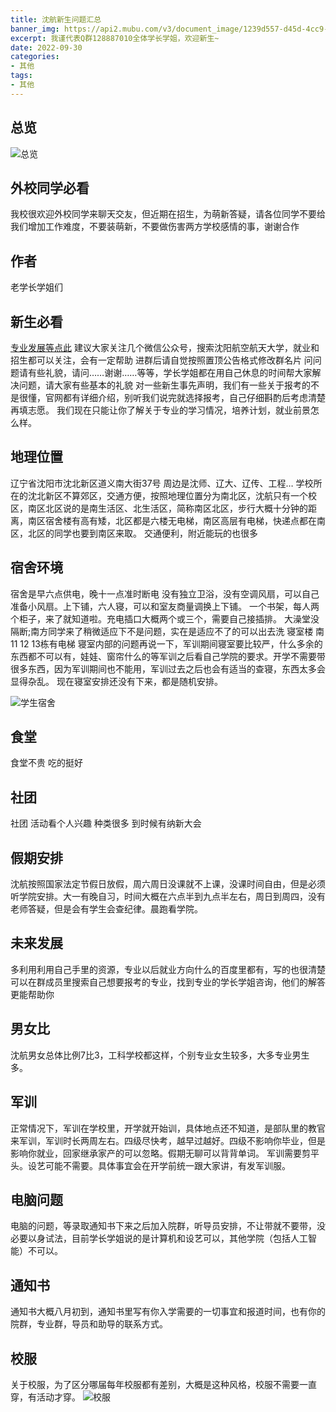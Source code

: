```yaml
---
title: 沈航新生问题汇总
banner_img: https://api2.mubu.com/v3/document_image/1239d557-d45d-4cc9-aba8-3a4860137b8e-3807603.jpg
excerpt: 我谨代表Q群128887010全体学长学姐，欢迎新生~
date: 2022-09-30
categories:
- 其他
tags:
- 其他
---
```


## 总览
![总览](https://api2.mubu.com/v3/document_image/f0f51d9a-15bf-4fb1-9ad9-04303a906847-3807603.jpg)
## 外校同学必看

我校很欢迎外校同学来聊天交友，但近期在招生，为萌新答疑，请各位同学不要给我们增加工作难度，不要装萌新，不要做伤害两方学校感情的事，谢谢合作

## 作者

老学长学姐们



## 新生必看
[专业发展等点此](https://www.kkdaxue.com/)
建议大家关注几个微信公众号，搜索沈阳航空航天大学，就业和招生都可以关注，会有一定帮助
进群后请自觉按照置顶公告格式修改群名片
问问题请有些礼貌，请问……谢谢……等等，学长学姐都在用自己休息的时间帮大家解决问题，请大家有些基本的礼貌
对一些新生事先声明，我们有一些关于报考的不是很懂，官网都有详细介绍，别听我们说完就选择报考，自己仔细斟酌后考虑清楚再填志愿。
我们现在只能让你了解关于专业的学习情况，培养计划，就业前景怎么样。


## 地理位置
辽宁省沈阳市沈北新区道义南大街37号
周边是沈师、辽大、辽传、工程…
学校所在的沈北新区不算郊区，交通方便，按照地理位置分为南北区，沈航只有一个校区，南区北区说的是南生活区、北生活区，简称南区北区，步行大概十分钟的距离，南区宿舍楼有高有矮，北区都是六楼无电梯，南区高层有电梯，快递点都在南区，北区的同学也要到南区来取。
交通便利，附近能玩的也很多



## 宿舍环境
宿舍是早六点供电，晚十一点准时断电
没有独立卫浴，没有空调风扇，可以自己准备小风扇。上下铺，六人寝，可以和室友商量调换上下铺。
一个书架，每人两个柜子，来了就知道啦。充电插口大概两个或三个，需要自己接插排。
大澡堂没隔断;南方同学来了稍微适应下不是问题，实在是适应不了的可以出去洗
寝室楼 南11 12 13栋有电梯
寝室内部的问题再说一下，军训期间寝室要比较严，什么多余的东西都不可以有，娃娃、窗帘什么的等军训之后看自己学院的要求。开学不需要带很多东西，因为军训期间也不能用，军训过去之后也会有适当的查寝，东西太多会显得杂乱。
现在寝室安排还没有下来，都是随机安排。

![学生宿舍](https://api2.mubu.com/v3/document_image/c15263e6-3fb2-4964-9cac-cf41b71e74d7-3807603.jpg)

## 食堂
食堂不贵 吃的挺好

## 社团
社团 活动看个人兴趣 种类很多 到时候有纳新大会

## 假期安排
沈航按照国家法定节假日放假，周六周日没课就不上课，没课时间自由，但是必须听学院安排。大一有晚自习，时间大概在六点半到九点半左右，周日到周四，没有老师答疑，但是会有学生会查纪律。晨跑看学院。

## 未来发展
多利用利用自己手里的资源，专业以后就业方向什么的百度里都有，写的也很清楚
可以在群成员里搜索自己想要报考的专业，找到专业的学长学姐咨询，他们的解答更能帮助你

## 男女比
沈航男女总体比例7比3，工科学校都这样，个别专业女生较多，大多专业男生多。

## 军训
正常情况下，军训在学校里，开学就开始训，具体地点还不知道，是部队里的教官来军训，军训时长两周左右。四级尽快考，越早过越好。四级不影响你毕业，但是影响你就业，回家继承家产的可以忽略。假期无聊可以背背单词。
军训需要剪平头。设艺可能不需要。具体事宜会在开学前统一跟大家讲，有发军训服。

## 电脑问题
电脑的问题，等录取通知书下来之后加入院群，听导员安排，不让带就不要带，没必要以身试法，目前学长学姐说的是计算机和设艺可以，其他学院（包括人工智能）不可以。

## 通知书
通知书大概八月初到，通知书里写有你入学需要的一切事宜和报道时间，也有你的院群，专业群，导员和助导的联系方式。

## 校服
关于校服，为了区分哪届每年校服都有差别，大概是这种风格，校服不需要一直穿，有活动才穿。
![校服](https://img.mubu.com/document_image/91c8193f-4436-4e30-af38-cf50c852c0df-3807603.jpg)
